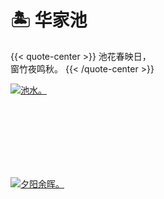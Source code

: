 # 🏝️ 华家池


{{< quote-center >}}
池花春映日，<br>
窗竹夜鸣秋。
{{< /quote-center >}}

<div class="group-picture">
  <div class="group-picture-cover">
    <a class="lightgallery" href="https://pic.imgdb.cn/item/654e1da1c458853aef4ae477.jpg" title="池水。" data-thumbnail="https://pic.imgdb.cn/item/654e1da1c458853aef4ae477.jpg">
    <img loading="lazy" src="https://pic.imgdb.cn/item/654e1da1c458853aef4ae477.jpg" sizes="auto" alt="池水。"></a>
  </div>
  <div class="group-picture-cover">
    <a class="lightgallery" href="https://pic.imgdb.cn/item/654e1da1c458853aef4ae365.jpg" title="夕阳余晖。" data-thumbnail="https://pic.imgdb.cn/item/654e1da1c458853aef4ae365.jpg">
    <img loading="lazy" src="https://pic.imgdb.cn/item/654e1da1c458853aef4ae365.jpg" sizes="auto" alt="夕阳余晖。"></a>
  </div>
</div>

